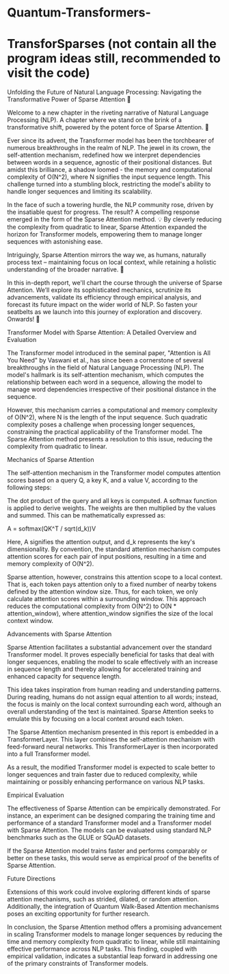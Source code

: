 # Quantum-Transformers-


# TransforSparses (not contain all the program ideas still, recommended to visit the code)

Unfolding the Future of Natural Language Processing: Navigating the Transformative Power of Sparse Attention 🚀

Welcome to a new chapter in the riveting narrative of Natural Language Processing (NLP). A chapter where we stand on the brink of a transformative shift, powered by the potent force of Sparse Attention. 🎯

Ever since its advent, the Transformer model has been the torchbearer of numerous breakthroughs in the realm of NLP. The jewel in its crown, the self-attention mechanism, redefined how we interpret dependencies between words in a sequence, agnostic of their positional distances. But amidst this brilliance, a shadow loomed - the memory and computational complexity of O(N^2), where N signifies the input sequence length. This challenge turned into a stumbling block, restricting the model's ability to handle longer sequences and limiting its scalability.

In the face of such a towering hurdle, the NLP community rose, driven by the insatiable quest for progress. The result? A compelling response emerged in the form of the Sparse Attention method. 💡 By cleverly reducing the complexity from quadratic to linear, Sparse Attention expanded the horizon for Transformer models, empowering them to manage longer sequences with astonishing ease.

Intriguingly, Sparse Attention mirrors the way we, as humans, naturally process text – maintaining focus on local context, while retaining a holistic understanding of the broader narrative. 📖

In this in-depth report, we'll chart the course through the universe of Sparse Attention. We’ll explore its sophisticated mechanics, scrutinize its advancements, validate its efficiency through empirical analysis, and forecast its future impact on the wider world of NLP. So fasten your seatbelts as we launch into this journey of exploration and discovery. Onwards! 🚀


Transformer Model with Sparse Attention: A Detailed Overview and Evaluation

The Transformer model introduced in the seminal paper, "Attention is All You Need" by Vaswani et al., has since been a cornerstone of several breakthroughs in the field of Natural Language Processing (NLP). The model's hallmark is its self-attention mechanism, which computes the relationship between each word in a sequence, allowing the model to manage word dependencies irrespective of their positional distance in the sequence.

However, this mechanism carries a computational and memory complexity of O(N^2), where N is the length of the input sequence. Such quadratic complexity poses a challenge when processing longer sequences, constraining the practical applicability of the Transformer model. The Sparse Attention method presents a resolution to this issue, reducing the complexity from quadratic to linear.

Mechanics of Sparse Attention

The self-attention mechanism in the Transformer model computes attention scores based on a query Q, a key K, and a value V, according to the following steps:

The dot product of the query and all keys is computed.
A softmax function is applied to derive weights.
The weights are then multiplied by the values and summed.
This can be mathematically expressed as:

A = softmax(QK^T / sqrt(d_k))V

Here, A signifies the attention output, and d_k represents the key's dimensionality. By convention, the standard attention mechanism computes attention scores for each pair of input positions, resulting in a time and memory complexity of O(N^2).

Sparse attention, however, constrains this attention scope to a local context. That is, each token pays attention only to a fixed number of nearby tokens defined by the attention window size. Thus, for each token, we only calculate attention scores within a surrounding window. This approach reduces the computational complexity from O(N^2) to O(N * attention_window), where attention_window signifies the size of the local context window.

Advancements with Sparse Attention

Sparse Attention facilitates a substantial advancement over the standard Transformer model. It proves especially beneficial for tasks that deal with longer sequences, enabling the model to scale effectively with an increase in sequence length and thereby allowing for accelerated training and enhanced capacity for sequence length.

This idea takes inspiration from human reading and understanding patterns. During reading, humans do not assign equal attention to all words; instead, the focus is mainly on the local context surrounding each word, although an overall understanding of the text is maintained. Sparse Attention seeks to emulate this by focusing on a local context around each token.

The Sparse Attention mechanism presented in this report is embedded in a TransformerLayer. This layer combines the self-attention mechanism with feed-forward neural networks. This TransformerLayer is then incorporated into a full Transformer model.

As a result, the modified Transformer model is expected to scale better to longer sequences and train faster due to reduced complexity, while maintaining or possibly enhancing performance on various NLP tasks.

Empirical Evaluation

The effectiveness of Sparse Attention can be empirically demonstrated. For instance, an experiment can be designed comparing the training time and performance of a standard Transformer model and a Transformer model with Sparse Attention. The models can be evaluated using standard NLP benchmarks such as the GLUE or SQuAD datasets.

If the Sparse Attention model trains faster and performs comparably or better on these tasks, this would serve as empirical proof of the benefits of Sparse Attention.

Future Directions

Extensions of this work could involve exploring different kinds of sparse attention mechanisms, such as strided, dilated, or random attention. Additionally, the integration of Quantum Walk-Based Attention mechanisms poses an exciting opportunity for further research.

In conclusion, the Sparse Attention method offers a promising advancement in scaling Transformer models to manage longer sequences by reducing the time and memory complexity from quadratic to linear, while still maintaining effective performance across NLP tasks. This finding, coupled with empirical validation, indicates a substantial leap forward in addressing one of the primary constraints of Transformer models.

